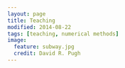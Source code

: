 ```yaml
---
layout: page
title: Teaching
modified: 2014-08-22
tags: [teaching, numerical methods]
image:
  feature: subway.jpg
  credit: David R. Pugh
---
```


